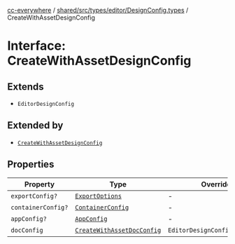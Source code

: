 [cc-everywhere](../../../../../../index.md) / [shared/src/types/editor/DesignConfig.types](../index.md) / CreateWithAssetDesignConfig

# Interface: CreateWithAssetDesignConfig

## Extends

- `EditorDesignConfig`

## Extended by

- [`CreateWithAssetDesignConfig`](../../../3p/editor/DesignConfig.types/interfaces/CreateWithAssetDesignConfig.md)

## Properties

| Property | Type | Overrides | Inherited from |
| ------ | ------ | ------ | ------ |
| `exportConfig?` | [`ExportOptions`](../../../ExportConfig.types/type-aliases/ExportOptions.md) | - | `EditorDesignConfig.exportConfig` |
| `containerConfig?` | [`ContainerConfig`](../../../ContainerConfig.types/type-aliases/ContainerConfig.md) | - | `EditorDesignConfig.containerConfig` |
| `appConfig?` | [`AppConfig`](../../AppConfig.types/type-aliases/AppConfig.md) | - | `EditorDesignConfig.appConfig` |
| `docConfig` | [`CreateWithAssetDocConfig`](../../DocConfig.types/interfaces/CreateWithAssetDocConfig.md) | `EditorDesignConfig.docConfig` | - |
